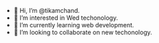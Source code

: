 - 👋 Hi, I’m @tikamchand.
- 👀 I’m interested in Wed techonology.
- 🌱 I’m currently learning web development.
- 💞️ I’m looking to collaborate on new techonology.

<!---
tikamchand/tikamchand is a ✨ special ✨ repository because its `README.md` (this file) appears on your GitHub profile.
You can click the Preview link to take a look at your changes.
--->
